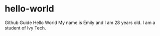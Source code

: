 # hello-world
Github Guide Hello World
My name is Emily and I am 28 years old. I am a student of Ivy Tech.
